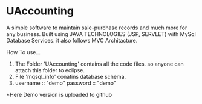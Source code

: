 # UAccounting
A simple software to maintain sale-purchase records and much more for any business.
Built using JAVA TECHNOLOGIES (JSP, SERVLET) with MySql Database Services.
it also follows MVC Architacture.

How To use...
1) The Folder 'UAccounting' contains all the code files.
   so anyone can attach this folder to eclipse.
2) File 'mqsql_info' conatins database schema.
3) username :: "demo"
   password :: "demo"


*Here Demo version is uploaded to github